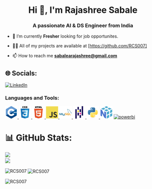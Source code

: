 <h1 align="center">Hi 👋, I'm Rajashree Sabale</h1>

<h3 align="center">A passionate AI & DS Engineer from India</h3>

- 🌱 I’m currently **Fresher** looking for job opportunites.

- 👨‍💻 All of my projects are available at [https://github.com/RCS007]

- 📫 How to reach me **sabalearajashree@gmail.com**


## 🌐 Socials:
[![LinkedIn](https://img.shields.io/badge/LinkedIn-%230077B5.svg?logo=linkedin&logoColor=white)](https://linkedin.com/in/rajashree-sabale) 


<h3 align="left">Languages and Tools:</h3>
<p align="left"> <a href="https://www.w3schools.com/cpp/" target="_blank" rel="noreferrer"> <img src="https://raw.githubusercontent.com/devicons/devicon/master/icons/cplusplus/cplusplus-original.svg" alt="cplusplus" width="40" height="40"/> </a> <a href="https://www.w3schools.com/css/" target="_blank" rel="noreferrer"> <img src="https://raw.githubusercontent.com/devicons/devicon/master/icons/css3/css3-original-wordmark.svg" alt="css3" width="40" height="40"/> </a> <a href="https://www.w3.org/html/" target="_blank" rel="noreferrer"> <img src="https://raw.githubusercontent.com/devicons/devicon/master/icons/html5/html5-original-wordmark.svg" alt="html5" width="40" height="40"/> </a> <a href="https://developer.mozilla.org/en-US/docs/Web/JavaScript" target="_blank" rel="noreferrer"> <img src="https://raw.githubusercontent.com/devicons/devicon/master/icons/javascript/javascript-original.svg" alt="javascript" width="40" height="40"/> </a>  <a href="https://www.mysql.com/" target="_blank" rel="noreferrer"> <img src="https://raw.githubusercontent.com/devicons/devicon/master/icons/mysql/mysql-original-wordmark.svg" alt="mysql" width="40" height="40"/> </a> <a href="https://pandas.pydata.org/" target="_blank" rel="noreferrer"> <img src="https://raw.githubusercontent.com/devicons/devicon/2ae2a900d2f041da66e950e4d48052658d850630/icons/pandas/pandas-original.svg" alt="pandas" width="40" height="40"/> </a> <a href="https://www.python.org" target="_blank" rel="noreferrer"> <img src="https://raw.githubusercontent.com/devicons/devicon/master/icons/python/python-original.svg" alt="python" width="40" height="40"/> </a> <a href="https://numpy.org/" target="_blank" rel="noreferrer">
<img src="https://raw.githubusercontent.com/devicons/devicon/master/icons/numpy/numpy-original.svg" alt="numpy" width="40" height="40"/></a> </a> <a href="https://powerbi.microsoft.com/" target="_blank" rel="noreferrer"> <img src="https://upload.wikimedia.org/wikipedia/commons/c/c9/Power_bi_logo_black.svg" alt="powerbi" width="40" height="40"/>
</a> </p>

# 📊 GitHub Stats:
![](https://github-readme-stats.vercel.app/api?username=RCS007&theme=tokyonight&hide_border=true&include_all_commits=false&count_private=true)<br/>
![](https://github-readme-stats.vercel.app/api/top-langs/?username=RCS007&theme=tokyonight&hide_border=true&include_all_commits=false&count_private=true&layout=compact)

<p><img align="left" src="https://github-readme-stats.vercel.app/api/top-langs?username=RCS007&show_icons=true&locale=en&layout=compact" alt="RCS007" /></p>

<p>&nbsp;<img align="center" src="https://github-readme-stats.vercel.app/api?username=RCS007&show_icons=true&locale=en" alt="RCS007" /></p>

<p><img align="center" src="https://github-readme-streak-stats.herokuapp.com/?user=RCS007&" alt="RCS007" /></p>
